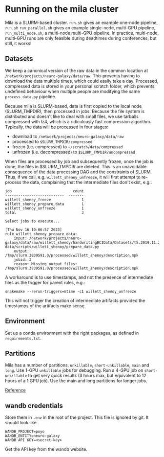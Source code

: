 # Running on the mila cluster

Mila is a SLURM-based cluster. `run.sh` gives an example one-node pipeline, `run.sh` 
`run_parallel.sh` gives an example single-node, multi-GPU pipeline, `run_multi_node.sh`, 
a multi-node multi-GPU pipeline. In practice, multi-node, multi-GPU runs are only 
feasible during deadtimes during conferences, but still, it works!

## Datasets

We keep a canonical version of the raw data in the common location at 
`/network/projects/neuro-galaxy/data/raw`. This prevents having to download the data 
multiple times, which could easily take a day. Processed, compressed data is stored in
your personal scratch folder, which prevents undefined behaviour when multiple people 
are modifying the same `process_data.py` pipeline.

Because mila is SLURM-based, data is first copied to the local node (SLURM_TMPDIR), 
then processed in jobs. Because the file system is distributed and doesn't like to deal 
with small files, we use tarballs compressed with lz4, which is a ridiculously fast 
compression algorithm. Typically, the data will be processed in four stages:

* download to `/network/projects/neuro-galaxy/data/raw`
* processed to `$SLURM_TMPDIR/compressed`
* frozen (i.e. compressed) to `~/scratch/data/compressed`
* unfrozen (i.e. decompressed) to `$SLURM_TMPDIR/uncompressed`

When files are processed by job and subsequently frozen, once the job is done, the files
in $SLURM_TMPDIR are deleted. This is an unavoidable consequence of the data processing 
DAG and the constraints of SLURM. Thus, if we call, e.g. `willett_shenoy_unfreeze`, it 
will first attempt to re-process the data, complaining that the intermediate files don't 
exist, e.g.:

```
job                            count
---------------------------  -------
willett_shenoy_freeze              1
willett_shenoy_prepare_data        1
willett_shenoy_unfreeze            1
total                              3

Select jobs to execute...

[Thu Nov 16 10:06:57 2023]
rule willett_shenoy_prepare_data:
    input: /network/projects/neuro-galaxy/data/raw/willett_shenoy/handwritingBCIData/Datasets/t5.2019.11.25/singleLetters.mat, data/scripts/willett_shenoy/prepare_data.py
    output: /Tmp/slurm.3839591.0/processed/willett_shenoy/description.mpk
    jobid: 2
    reason: Missing output files: /Tmp/slurm.3839591.0/processed/willett_shenoy/description.mpk
```

A workaround is to use timestamps, and not the presence of intermediate files as 
the trigger for parent rules, e.g.:

```
snakemake --rerun-triggers=mtime -c1 willett_shenoy_unfreeze
```

This will not trigger the creation of intermediate artifacts provided the timestamps of 
the artifacts make sense.

## Environment

Set up a conda environment with the right packages, as defined in `requirements.txt`.

## Partitions

Mila has a number of partitions, `unkillable`, `short-unkillable`, `main` and `long`. 
Use 1-GPU `unkillable` jobs for debugging. Run a 4-GPU job on `short-unkillable` to get 
very quick results (3 hours max, but equivalent to 12 hours of a 1 GPU job). Use the 
main and long partitions for longer jobs.

[Reference](https://docs.mila.quebec/Userguide.html#partitioning)

## wandb credentials

Store them in `.env` in the root of the project. This file is ignored by git. It should
look like:

```
WANDB_PROJECT=poyo
WANDB_ENTITY=neuro-galaxy
WANDB_API_KEY=<secret-key>
```

Get the API key from the wandb website.